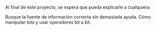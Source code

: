 Al final de este proyecto, se espera que pueda explicarle a cualquiera.

Busque la fuente de información correcta sin demasiada ayuda.
Cómo manipular bits y usar operadores bit a bit.